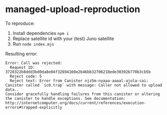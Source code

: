 # managed-upload-reproduction

To reproduce:
1. Install dependencies `npm i`
2. Replace satellite id with your (test) Juno satellite
3. Run `node index.mjs`

Resulting error:
```
Error: Call was rejected:
  Request ID: 3728322b8ddd3bd0da8e04f32694160e2b46bb32706218ede30392b770b3cb5b
  Reject code: 5
  Reject text: Error from Canister njz5m-nyaaa-aaaal-ajola-cai: Canister called `ic0.trap` with message: Caller not allowed to upload data..
Consider gracefully handling failures from this canister or altering the canister to handle exceptions. See documentation: http://internetcomputer.org/docs/current/references/execution-errors#trapped-explicitly
```
